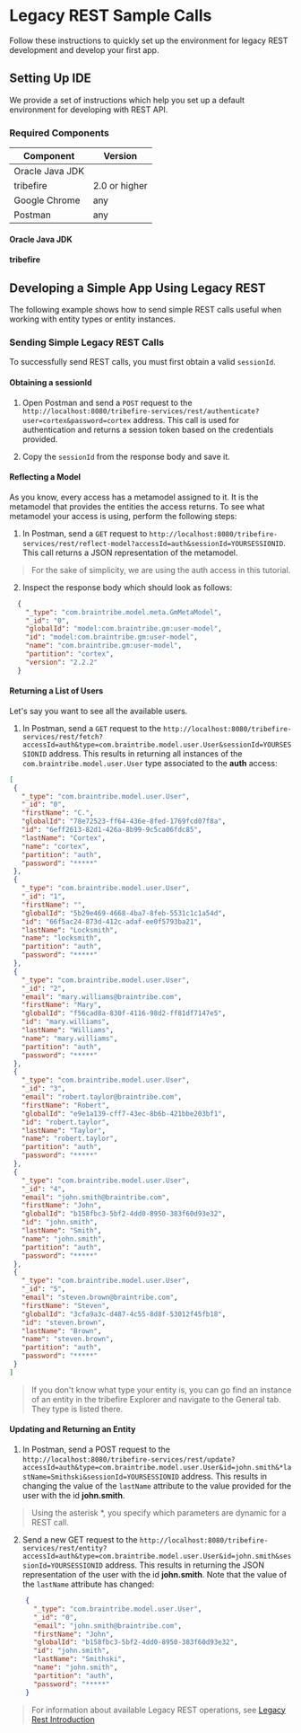 # Legacy REST Sample Calls

Follow these instructions to quickly set up the environment for legacy REST development and develop your first app.

## Setting Up IDE

We provide a set of instructions which help you set up a default environment for developing with REST API.

### Required Components

Component    | Version  
------- | -----------
Oracle Java JDK  | [](asset://tribefire.cortex.documentation:includes-doc/java_jdk_version.md?INCLUDE) 
tribefire | 2.0 or higher  
Google Chrome   | any    
Postman | any

#### Oracle Java JDK

[](asset://tribefire.cortex.documentation:includes-doc/java_installation.md?INCLUDE)

#### tribefire

[](asset://tribefire.cortex.documentation:includes-doc/tribefire_quick_installation.md?INCLUDE)

## Developing a Simple App Using Legacy REST

The following example shows how to send simple REST calls useful when working with entity types or entity instances.


### Sending Simple Legacy REST Calls

To successfully send REST calls, you must first obtain a valid `sessionId`.

#### Obtaining a sessionId

1. Open Postman and send a `POST` request to the `http://localhost:8080/tribefire-services/rest/authenticate?user=cortex&password=cortex` address. This call is used for authentication and returns a session token based on the credentials provided.

2. Copy the `sessionId` from the response body and save it.

#### Reflecting a Model

As you know, every access has a metamodel assigned to it. It is the metamodel that provides the entities the access returns. To see what metamodel your access is using, perform the following steps:

1. In Postman, send a `GET` request to `http://localhost:8080/tribefire-services/rest/reflect-model?accessId=auth&sessionId=YOURSESSIONID`. This call returns a JSON representation of the metamodel.
> For the sake of simplicity, we are using the auth access in this tutorial.

2. Inspect the response body which should look as follows:

  ```json
    {
      "_type": "com.braintribe.model.meta.GmMetaModel",
      "_id": "0",
      "globalId": "model:com.braintribe.gm:user-model",
      "id": "model:com.braintribe.gm:user-model",
      "name": "com.braintribe.gm:user-model",
      "partition": "cortex",
      "version": "2.2.2"
    }
  ```

#### Returning a List of Users

Let's say you want to see all the available users.

1. In Postman, send a `GET` request to the `http://localhost:8080/tribefire-services/rest/fetch?accessId=auth&type=com.braintribe.model.user.User&sessionId=YOURSESSIONID` address. This results in returning all instances of the `com.braintribe.model.user.User` type associated to the **auth** access:

```json
[
 {
   "_type": "com.braintribe.model.user.User",
   "_id": "0",
   "firstName": "C.",
   "globalId": "78e72523-ff64-436e-8fed-1769fcd07f8a",
   "id": "6eff2613-82d1-426a-8b99-9c5ca06fdc85",
   "lastName": "Cortex",
   "name": "cortex",
   "partition": "auth",
   "password": "*****"
 },
 {
   "_type": "com.braintribe.model.user.User",
   "_id": "1",
   "firstName": "",
   "globalId": "5b29e469-4668-4ba7-8feb-5531c1c1a54d",
   "id": "66f5ac24-873d-412c-adaf-ee0f5793ba21",
   "lastName": "Locksmith",
   "name": "locksmith",
   "partition": "auth",
   "password": "*****"
 },
 {
   "_type": "com.braintribe.model.user.User",
   "_id": "2",
   "email": "mary.williams@braintribe.com",
   "firstName": "Mary",
   "globalId": "f56cad8a-830f-4116-98d2-ff81df7147e5",
   "id": "mary.williams",
   "lastName": "Williams",
   "name": "mary.williams",
   "partition": "auth",
   "password": "*****"
 },
 {
   "_type": "com.braintribe.model.user.User",
   "_id": "3",
   "email": "robert.taylor@braintribe.com",
   "firstName": "Robert",
   "globalId": "e9e1a139-cff7-43ec-8b6b-421bbe203bf1",
   "id": "robert.taylor",
   "lastName": "Taylor",
   "name": "robert.taylor",
   "partition": "auth",
   "password": "*****"
 },
 {
   "_type": "com.braintribe.model.user.User",
   "_id": "4",
   "email": "john.smith@braintribe.com",
   "firstName": "John",
   "globalId": "b158fbc3-5bf2-4dd0-8950-383f60d93e32",
   "id": "john.smith",
   "lastName": "Smith",
   "name": "john.smith",
   "partition": "auth",
   "password": "*****"
 },
 {
   "_type": "com.braintribe.model.user.User",
   "_id": "5",
   "email": "steven.brown@braintribe.com",
   "firstName": "Steven",
   "globalId": "3cfa9a3c-d487-4c55-8d8f-53012f45fb18",
   "id": "steven.brown",
   "lastName": "Brown",
   "name": "steven.brown",
   "partition": "auth",
   "password": "*****"
 }
]
```

> If you don't know what type your entity is, you can go find an instance of an entity in the tribefire Explorer and navigate to the General tab. They type is listed there.


#### Updating and Returning an Entity

1. In Postman, send a POST request to the `http://localhost:8080/tribefire-services/rest/update?accessId=auth&type=com.braintribe.model.user.User&id=john.smith&*lastName=Smithski&sessionId=YOURSESSIONID` address. This results in changing the value of the `lastName` attribute to the value provided for the user with the id **john.smith**.
> Using the asterisk \*, you specify which parameters are dynamic for a REST call.

2. Send a new GET request to the `http://localhost:8080/tribefire-services/rest/entity?accessId=auth&type=com.braintribe.model.user.User&id=john.smith&sessionId=YOURSESSIONID` address. This results in returning the JSON representation of the user with the id **john.smith**. Note that the value of the `lastName` attribute has changed:

```json
    {
      "_type": "com.braintribe.model.user.User",
      "_id": "0",
      "email": "john.smith@braintribe.com",
      "firstName": "John",
      "globalId": "b158fbc3-5bf2-4dd0-8950-383f60d93e32",
      "id": "john.smith",
      "lastName": "Smithski",
      "name": "john.smith",
      "partition": "auth",
      "password": "*****"
    }
```

> For information about available Legacy REST operations, see [Legacy Rest Introduction](rest_introduction.md)